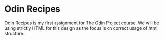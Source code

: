 # Odin Recipes

Odin Recipes is my first assignment for The Odin Project course. We will be using strictly HTML for this design as the focus is on correct usage of html structure. 

